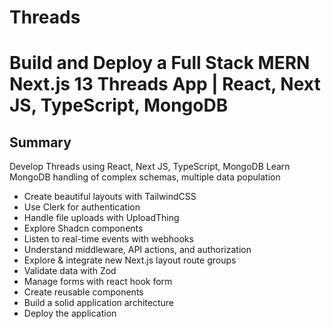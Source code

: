 # Threads
# Build and Deploy a Full Stack MERN Next.js 13 Threads App | React, Next JS, TypeScript, MongoDB
## Summary
Develop Threads using React, Next JS, TypeScript, MongoDB
Learn MongoDB handling of complex schemas, multiple data population
- Create beautiful layouts with TailwindCSS
- Use Clerk for authentication
- Handle file uploads with UploadThing
- Explore Shadcn components
- Listen to real-time events with webhooks
- Understand middleware, API actions, and authorization
- Explore & integrate new Next.js layout route groups
- Validate data with Zod
- Manage forms with react hook form
- Create reusable components
- Build a solid application architecture
- Deploy the application

